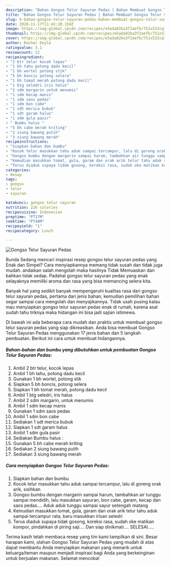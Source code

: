 ```yaml
---
description: "Bahan Gongso Telur Sayuran Pedas | Bahan Membuat Gongso Telur Sayuran Pedas Yang Paling Enak"
title: "Bahan Gongso Telur Sayuran Pedas | Bahan Membuat Gongso Telur Sayuran Pedas Yang Paling Enak"
slug: 6-bahan-gongso-telur-sayuran-pedas-bahan-membuat-gongso-telur-sayuran-pedas-yang-paling-enak
date: 2020-11-17T11:43:20.159Z
image: https://img-global.cpcdn.com/recipes/e5ada82ba3f2aefb/751x532cq70/gongso-telur-sayuran-pedas-foto-resep-utama.jpg
thumbnail: https://img-global.cpcdn.com/recipes/e5ada82ba3f2aefb/751x532cq70/gongso-telur-sayuran-pedas-foto-resep-utama.jpg
cover: https://img-global.cpcdn.com/recipes/e5ada82ba3f2aefb/751x532cq70/gongso-telur-sayuran-pedas-foto-resep-utama.jpg
author: Rachel Doyle
ratingvalue: 3.1
reviewcount: 12
recipeingredient:
- "2 btr telur kocok lepas"
- "1 bh tahu potong dadu kecil"
- "1 bh wortel potong stik"
- "5 bh boncis potong selera"
- "1 bh tomat merah potong dadu kecil"
- "1 btg seledri iris halus"
- "2 sdm margarin untuk menumis"
- "1 sdm kecap manis"
- "1 sdm saos pedas"
- "1 sdm bon cabe"
- "1 sdt merica bubuk"
- "1 sdt garam halus"
- "1 sdm gula pasir"
- " Bumbu halus "
- "5 bh cabe merah kriting"
- "2 siung bawang putih"
- "3 siung bawang merah"
recipeinstructions:
- "Siapkan bahan dan bumbu"
- "Kocok telur masukkan tahu aduk sampai tercampur, lalu di goreng orak arik, sisihkan"
- "Gongso bumbu dengan margarin sampai harum, tambahkan air tunggu sampai mendidih, lalu masukkan sayuran, bon cabe, garam, kecap dan saos pedas.... Aduk aduk tunggu sampai sayur setengah matang"
- "Kemudian masukkan tomat, gula, garam dan orak arik telur tahu aduk sampai tercampur rata, baru masukkan irisan seledri"
- "Terus diaduk supaya tidak gosong, koreksi rasa, sudah oke matikan kompor, pindahkan di piring saji.... Dan siap dinikmati.... SELESAI....."
categories:
- Resep
tags:
- gongso
- telur
- sayuran

katakunci: gongso telur sayuran 
nutrition: 226 calories
recipecuisine: Indonesian
preptime: "PT17M"
cooktime: "PT40M"
recipeyield: "1"
recipecategory: Lunch

---
```



![Gongso Telur Sayuran Pedas](https://img-global.cpcdn.com/recipes/e5ada82ba3f2aefb/751x532cq70/gongso-telur-sayuran-pedas-foto-resep-utama.jpg)

Bunda Sedang mencari inspirasi resep gongso telur sayuran pedas yang Enak dan Simpel? Cara menyiapkannya memang tidak susah dan tidak juga mudah. andaikan salah mengolah maka hasilnya Tidak Memuaskan dan bahkan tidak sedap. Padahal gongso telur sayuran pedas yang enak selayaknya memiliki aroma dan rasa yang bisa memancing selera kita.



Banyak hal yang sedikit banyak mempengaruhi kualitas rasa dari gongso telur sayuran pedas, pertama dari jenis bahan, kemudian pemilihan bahan segar sampai cara mengolah dan menyajikannya. Tidak usah pusing kalau mau menyiapkan gongso telur sayuran pedas enak di rumah, karena asal sudah tahu triknya maka hidangan ini bisa jadi sajian istimewa.


Di bawah ini ada beberapa cara mudah dan praktis untuk membuat gongso telur sayuran pedas yang siap dikreasikan. Anda bisa membuat Gongso Telur Sayuran Pedas menggunakan 17 jenis bahan dan 5 langkah pembuatan. Berikut ini cara untuk membuat hidangannya.

<!--inarticleads1-->

##### Bahan-bahan dan bumbu yang dibutuhkan untuk pembuatan Gongso Telur Sayuran Pedas:

1. Ambil 2 btr telur, kocok lepas
1. Ambil 1 bh tahu, potong dadu kecil
1. Gunakan 1 bh wortel, potong stik
1. Siapkan 5 bh boncis, potong selera
1. Siapkan 1 bh tomat merah, potong dadu kecil
1. Ambil 1 btg seledri, iris halus
1. Ambil 2 sdm margarin, untuk menumis
1. Ambil 1 sdm kecap manis
1. Gunakan 1 sdm saos pedas
1. Ambil 1 sdm bon cabe
1. Sediakan 1 sdt merica bubuk
1. Siapkan 1 sdt garam halus
1. Ambil 1 sdm gula pasir
1. Sediakan  Bumbu halus :
1. Gunakan 5 bh cabe merah kriting
1. Sediakan 2 siung bawang putih
1. Sediakan 3 siung bawang merah




<!--inarticleads2-->

##### Cara menyiapkan Gongso Telur Sayuran Pedas:

1. Siapkan bahan dan bumbu
1. Kocok telur masukkan tahu aduk sampai tercampur, lalu di goreng orak arik, sisihkan
1. Gongso bumbu dengan margarin sampai harum, tambahkan air tunggu sampai mendidih, lalu masukkan sayuran, bon cabe, garam, kecap dan saos pedas.... Aduk aduk tunggu sampai sayur setengah matang
1. Kemudian masukkan tomat, gula, garam dan orak arik telur tahu aduk sampai tercampur rata, baru masukkan irisan seledri
1. Terus diaduk supaya tidak gosong, koreksi rasa, sudah oke matikan kompor, pindahkan di piring saji.... Dan siap dinikmati.... SELESAI.....




Terima kasih telah membaca resep yang tim kami tampilkan di sini. Besar harapan kami, olahan Gongso Telur Sayuran Pedas yang mudah di atas dapat membantu Anda menyiapkan makanan yang menarik untuk keluarga/teman maupun menjadi inspirasi bagi Anda yang berkeinginan untuk berjualan makanan. Selamat mencoba!
